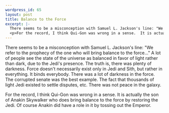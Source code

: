```yaml
--- 
wordpress_id: 65
layout: post
title: Balance to the Force
excerpt: |-
  There seems to be a misconception with Samuel L. Jackson's line: "We refer to the prophecy of the one who will bring balance to the force..."  A lot of people see the state of the universe as balanced in favor of light rather than dark, due to the Jedi's presence.  The truth is, there was plenty of darkness.  Force doesn't necessarily exist only in Jedi and Sith, but rather in everything.  It binds everybody.  There was a lot of darkness in the force.  The corrupted senate was the best example.  The fact that thousands of light Jedi existed to settle disputes, etc.  There was not peace in the galaxy.
  <p>For the record, I think Qui-Gon was wrong in a sense.  It is actually the son of Anakin Skywalker who does bring balance to the force by restoring the Jedi.  Of course Anakin did have a role in it by tossing out the Emperor.
---
```

There seems to be a misconception with Samuel L. Jackson's line: "We refer to the prophecy of the one who will bring balance to the force..."  A lot of people see the state of the universe as balanced in favor of light rather than dark, due to the Jedi's presence.  The truth is, there was plenty of darkness.  Force doesn't necessarily exist only in Jedi and Sith, but rather in everything.  It binds everybody.  There was a lot of darkness in the force.  The corrupted senate was the best example.  The fact that thousands of light Jedi existed to settle disputes, etc.  There was not peace in the galaxy.
<p>For the record, I think Qui-Gon was wrong in a sense.  It is actually the son of Anakin Skywalker who does bring balance to the force by restoring the Jedi.  Of course Anakin did have a role in it by tossing out the Emperor.
